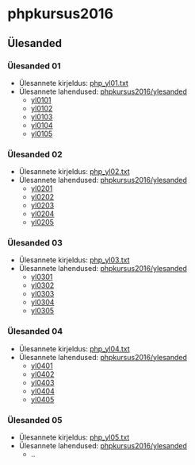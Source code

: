 phpkursus2016
=============

Ülesanded
---------

### Ülesanded 01

* Ülesannete kirjeldus: [php_yl01.txt](http://students.tmk.edu.ee/php/kursus/kodused_ylesanded/php_yl01.txt)
* Ülesannete lahendused: [phpkursus2016/ylesanded](https://github.com/kerakaru/phpkursus2016/tree/master/ylesanded)
    * [yl0101](https://github.com/kerakaru/phpkursus2016/blob/master/ylesanded/yl0101.php)
    * [yl0102](https://github.com/kerakaru/phpkursus2016/blob/master/ylesanded/yl0102.php)
    * [yl0103](https://github.com/kerakaru/phpkursus2016/blob/master/ylesanded/yl0103.php)
    * [yl0104](https://github.com/kerakaru/phpkursus2016/blob/master/ylesanded/yl0104.php)
    * [yl0105](https://github.com/kerakaru/phpkursus2016/blob/master/ylesanded/yl0105.php)

### Ülesanded 02

* Ülesannete kirjeldus: [php_yl02.txt](http://students.tmk.edu.ee/php/kursus/kodused_ylesanded/php_yl02.txt)
* Ülesannete lahendused: [phpkursus2016/ylesanded](https://github.com/kerakaru/phpkursus2016/tree/master/ylesanded)
    * [yl0201](https://github.com/kerakaru/phpkursus2016/blob/master/ylesanded/yl0201.php)
    * [yl0202](https://github.com/kerakaru/phpkursus2016/blob/master/ylesanded/yl0202.php)
    * [yl0203](https://github.com/kerakaru/phpkursus2016/blob/master/ylesanded/yl0203.php)
    * [yl0204](https://github.com/kerakaru/phpkursus2016/blob/master/ylesanded/yl0204.php)
    * [yl0205](https://github.com/kerakaru/phpkursus2016/blob/master/ylesanded/yl0205.php)

### Ülesanded 03

* Ülesannete kirjeldus: [php_yl03.txt](http://students.tmk.edu.ee/php/kursus/kodused_ylesanded/php_yl03.txt)
* Ülesannete lahendused: [phpkursus2016/ylesanded](https://github.com/kerakaru/phpkursus2016/tree/master/ylesanded)
    * [yl0301](https://github.com/kerakaru/phpkursus2016/blob/master/ylesanded/yl0301.php)
    * [yl0302](https://github.com/kerakaru/phpkursus2016/blob/master/ylesanded/yl0302.php)
    * [yl0303](https://github.com/kerakaru/phpkursus2016/blob/master/ylesanded/yl0303.php)
    * [yl0304](https://github.com/kerakaru/phpkursus2016/blob/master/ylesanded/yl0304.php)
    * [yl0305](https://github.com/kerakaru/phpkursus2016/blob/master/ylesanded/yl0305.php)

### Ülesanded 04

* Ülesannete kirjeldus: [php_yl04.txt](http://students.tmk.edu.ee/php/kursus/kodused_ylesanded/php_yl04.txt)
* Ülesannete lahendused: [phpkursus2016/ylesanded](https://github.com/kerakaru/phpkursus2016/tree/master/ylesanded)
    * [yl0401](https://github.com/kerakaru/phpkursus2016/blob/master/ylesanded/yl0401.php)
    * [yl0402](https://github.com/kerakaru/phpkursus2016/blob/master/ylesanded/yl0402.php)
    * [yl0403](https://github.com/kerakaru/phpkursus2016/blob/master/ylesanded/yl0403.php)
    * [yl0404](https://github.com/kerakaru/phpkursus2016/blob/master/ylesanded/yl0404.php)
    * [yl0405](https://github.com/kerakaru/phpkursus2016/blob/master/ylesanded/yl0405.php)

### Ülesanded 05

* Ülesannete kirjeldus: [php_yl05.txt](http://students.tmk.edu.ee/php/kursus/kodused_ylesanded/php_yl05.txt)
* Ülesannete lahendused: [phpkursus2016/ylesanded](https://github.com/kerakaru/phpkursus2016/tree/master/ylesanded)
    * ..
